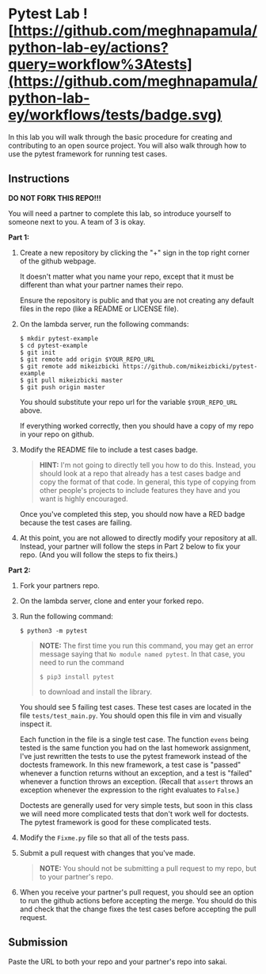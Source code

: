 # Pytest Lab ![https://github.com/meghnapamula/python-lab-ey/actions?query=workflow%3Atests](https://github.com/meghnapamula/python-lab-ey/workflows/tests/badge.svg)

In this lab you will walk through the basic procedure for creating and contributing to an open source project.
You will also walk through how to use the pytest framework for running test cases.

## Instructions

**DO NOT FORK THIS REPO!!!**

You will need a partner to complete this lab,
so introduce yourself to someone next to you.
A team of 3 is okay.

**Part 1:**

1. Create a new repository by clicking the "+" sign in the top right corner of the github webpage.
   
   It doesn't matter what you name your repo, except that it must be different than what your partner names their repo.
   
   Ensure the repository is public and that you are not creating any default files in the repo (like a README or LICENSE file).

1. On the lambda server, run the following commands:
    ```
    $ mkdir pytest-example
    $ cd pytest-example
    $ git init
    $ git remote add origin $YOUR_REPO_URL
    $ git remote add mikeizbicki https://github.com/mikeizbicki/pytest-example
    $ git pull mikeizbicki master
    $ git push origin master
    ```
    You should substitute your repo url for the variable `$YOUR_REPO_URL` above.

    If everything worked correctly, then you should have a copy of my repo in your repo on github.

1. Modify the README file to include a test cases badge.

    > **HINT:**
    > I'm not going to directly tell you how to do this.
    > Instead, you should look at a repo that already has a test cases badge and copy the format of that code.
    > In general, this type of copying from other people's projects to include features they have and you want is highly encouraged.

   Once you've completed this step, you should now have a RED badge because the test cases are failing.

1. At this point, you are not allowed to directly modify your repository at all.
    Instead, your partner will follow the steps in Part 2 below to fix your repo.
    (And you will follow the steps to fix theirs.)

**Part 2:**

1. Fork your partners repo.

1. On the lambda server, clone and enter your forked repo.

1. Run the following command:
    ```
    $ python3 -m pytest
    ```

    > **NOTE:**
    > The first time you run this command, you may get an error message saying that `No module named pytest`.
    > In that case, you need to run the command
    > ```
    > $ pip3 install pytest
    > ```
    > to download and install the library.

    You should see 5 failing test cases.
    These test cases are located in the file `tests/test_main.py`.
    You should open this file in vim and visually inspect it.

    Each function in the file is a single test case.
    The function `evens` being tested is the same function you had on the last homework assignment,
    I've just rewritten the tests to use the pytest framework instead of the doctests framework.
    In this new framework, a test case is "passed" whenever a function returns without an exception,
    and a test is "failed" whenever a function throws an exception.
    (Recall that `assert` throws an exception whenever the expression to the right evaluates to `False`.)

    Doctests are generally used for very simple tests,
    but soon in this class we will need more complicated tests that don't work well for doctests.
    The pytest framework is good for these complicated tests.

1. Modify the `Fixme.py` file so that all of the tests pass.

1. Submit a pull request with changes that you've made.

    > **NOTE:**
    > You should not be submitting a pull request to my repo,
    > but to your partner's repo.

1. When you receive your partner's pull request, you should see an option to run the github actions before accepting the merge.
    You should do this and check that the change fixes the test cases before accepting the pull request.

## Submission

Paste the URL to both your repo and your partner's repo into sakai.

